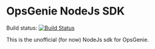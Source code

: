 # OpsGenie NodeJs SDK

Build status: [![Build Status](https://travis-ci.com/srhtcn/opsgenie-nodejs-sdk.svg?token=QTDpPBArevfhSpyxWwwz&branch=master)](https://travis-ci.com/srhtcn/opsgenie-nodejs-sdk)

This is the unofficial (for now) NodeJs sdk for OpsGenie.
